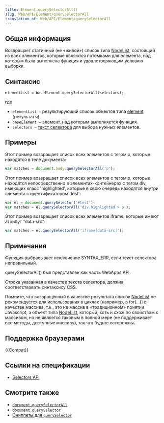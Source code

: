 ```yaml
---
title: Element.querySelectorAll()
slug: Web/API/Element/querySelectorAll
translation_of: Web/API/Element/querySelectorAll
---
```


## Общая информация

Возвращает статичный (не «живой») список типа [NodeList](/ru/docs/Web/API/NodeList), состоящий из всех элементов, которые являются потомками для элемента, над которым была выполнена функция и удовлетворяющим условию выборки.

## Синтаксис

```
elementList = baseElement.querySelectorAll(selectors);
```

где

- `elementList —` результирующий список объектов типа [element](/ru/docs/Web/API/Element) (результаты).
- `baseElement —` [элемент](/ru/docs/Web/API/Element), над которым выполняется функция.
- `selectors —` [текст селектора](/ru/docs/Web/Guide/CSS/Getting_Started/Selectors) для выбора нужных элементов.

## Примеры

Этот пример возвращает список всех элементов с тегом p, которые находятся в теле документа:

```js
var matches = document.body.querySelectorAll('p');
```

Этот пример возвращает список всех элементов с тегом p, которые находятся непосредственно в элементах-контейнерах с тегом div, имеющих класс 'highlighted', которые в свою очередь находятся внутри элемента с идентификатором 'test':

```js
var el = document.querySelector('#test');
var matches = el.querySelectorAll('div.highlighted > p');
```

Этот пример возвращает список всех элементов iframe, которые имеют атрибут "data-src":

```js
var matches = el.querySelectorAll('iframe[data-src]');
```

## Примечания

Функция выбрасывает исключение SYNTAX_ERR, если текст селектора неправильный.

querySelectorAll() был представлен как часть WebApps API.

Строка указанная в качестве текста селектора, должна соответствовать синтаксису CSS.

Помните, что возвращённый в качестве результата список [NodeList](/ru/docs/Web/API/NodeList) не рекомендуется для использования в циклах (например, в for(...)) в качестве массива, т.к., это не массив в «традиционном» понятии Javascript, а объект типа [NodeList](/ru/docs/Web/API/NodeList), который, хоть и схож по свойствам с массивом, но не является таковым в полной мере (не поддерживает все методы, доступные массиву), так что будьте осторожны.

## Поддержка браузерами

{{Compat}}

## Ссылки на спецификации

- [Selectors API](http://www.w3.org/TR/selectors-api/)

## Смотрите также

- [`document.querySelectorAll`](/ru/docs/DOM/Document.querySelectorAll)
- [`document.querySelector`](/ru/docs/DOM/Document.querySelector)
- [Сниппеты для `querySelector`](/ru/docs/Code_snippets/QuerySelector)
